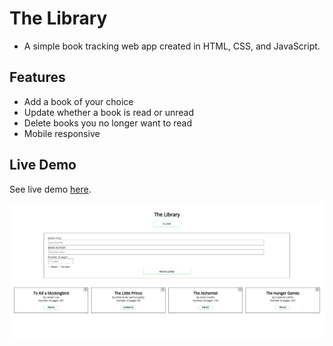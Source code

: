 # The Library
- A simple book tracking web app created in HTML, CSS, and JavaScript.

## Features
- Add a book of your choice
- Update whether a book is read or unread
- Delete books you no longer want to read
- Mobile responsive

## Live Demo
See live demo [here](https://letsgo12300.github.io/library/).

![Sign up page](/static/Library.PNG)
